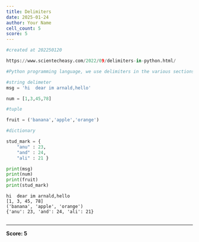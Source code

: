 ```yaml
---
title: Delimiters
date: 2025-01-24
author: Your Name
cell_count: 5
score: 5
---
```


```python
#created at 202250120
```


```python
https://www.scientecheasy.com/2022/09/delimiters-in-python.html/
```


```python
#Python programming language, we use delimiters in the various sections such as to build expression, string literals, tuples, lists, or dictionaries.
```


```python
#string delimeter
msg = 'hi  dear im arnald,hello'

num = [1,3,45,78]

#tuple

fruit = ('banana','apple','orange')

#dictionary

stud_mark = {
    "anu" : 23,
    "and" : 24,
    "ali" : 21 }

print(msg)
print(num)
print(fruit)
print(stud_mark)

```

    hi  dear im arnald,hello
    [1, 3, 45, 78]
    ('banana', 'apple', 'orange')
    {'anu': 23, 'and': 24, 'ali': 21}



```python

```


---
**Score: 5**
